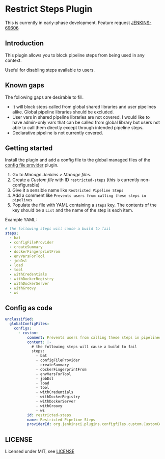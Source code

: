 # Restrict Steps Plugin

This is currently in early-phase development.  Feature request [JENKINS-69606][JENKINS-69606]

[JENKINS-69606]: https://issues.jenkins.io/browse/JENKINS-69606

## Introduction

This plugin allows you to block pipeline steps from being used in any context.

Useful for disabling steps available to users.

## Known gaps

The following gaps are desirable to fill.

- It will block steps called from global shared libraries and user pipelines
  alike.  Global pipeline libraries should be excluded.
- User vars in shared pipeline libraries are not covered.  I would like to have
  admin-only vars that can be called from global library but users not able to
  call them directly except through intended pipeline steps.
- Declarative pipeline is not currently covered.

## Getting started

Install the plugin and add a config file to the global managed files of the
[config file provider][1] plugin.

1. Go to _Manage Jenkins > Manage files_.
2. Create a _Custom file_ with ID `restricted-steps` (this is currently
   non-configurable)
3. Give it a sensible name like `Restricted Pipeline Steps`
4. Add a comment like `Prevents users from calling these steps in pipelines`
5. Populate the file with YAML containing a `steps` key.  The contents of the
   key should be a `List` and the name of the step is each item.

Example YAML:

```yaml
# the following steps will cause a build to fail
steps:
  - bat
  - configFileProvider
  - createSummary
  - dockerFingerprintFrom
  - envVarsForTool
  - jobDsl
  - load
  - tool
  - withCredentials
  - withDockerRegistry
  - withDockerServer
  - withGroovy
  - ws
```

## Config as code

```yaml
unclassified:
  globalConfigFiles:
    configs:
      - custom:
          comment: Prevents users from calling these steps in pipelines
          content: |-
            # the following steps will cause a build to fail
            steps:
              - bat
              - configFileProvider
              - createSummary
              - dockerFingerprintFrom
              - envVarsForTool
              - jobDsl
              - load
              - tool
              - withCredentials
              - withDockerRegistry
              - withDockerServer
              - withGroovy
              - ws
          id: restricted-steps
          name: Restricted Pipeline Steps
          providerId: org.jenkinsci.plugins.configfiles.custom.CustomConfig
```

## LICENSE

Licensed under MIT, see [LICENSE](LICENSE.md)

[1]: https://plugins.jenkins.io/config-file-provider/
